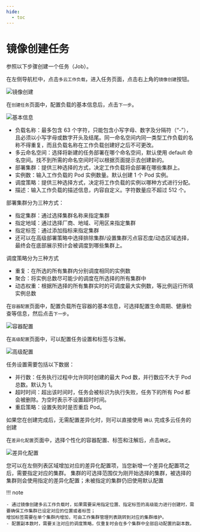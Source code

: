 ```yaml
---
hide:
  - toc
---
```


# 镜像创建任务

参照以下步骤创建一个任务（Job）。

在左侧导航栏中，点击`多云工作负载`，进入任务页面，点击右上角的`镜像创建`按钮。

![镜像创建](https://docs.daocloud.io/daocloud-docs-images/docs/kairship/images/job01.png)

在`创建任务`页面中，配置负载的基本信息后，点击`下一步`。

![基本信息](https://docs.daocloud.io/daocloud-docs-images/docs/kairship/images/job02.png)

- 负载名称：最多包含 63 个字符，只能包含小写字母、数字及分隔符（“-”），且必须以小写字母或数字开头及结尾。同一命名空间内同一类型工作负载的名称不得重复，而且负载名称在工作负载创建好之后不可更改。
- 多云命名空间：选择将新建的任务部署在哪个命名空间，默认使用 default 命名空间。找不到所需的命名空间时可以根据页面提示去创建新的。
- 部署集群：提供三种选择的方式，决定工作负载将会部署在哪些集群上。
- 实例数：输入工作负载的 Pod 实例数量。默认创建 1 个 Pod 实例。
- 调度策略：提供三种选择方式，决定将工作负载的实例以哪种方式进行分配。
- 描述：输入工作负载的描述信息，内容自定义。字符数量应不超过 512 个。

部署集群分为三种方式：

- 指定集群：通过选择集群名称来指定集群
- 指定地域：通过选择厂商、地域、可用区来指定集群
- 指定标签：通过添加指标来指定集群
- 还可以在高级部署策略中选择排除集群/设置集群污点容忍度/动态区域选择，最终会在底部展示预计会被调度到哪些集群上。

调度策略分为三种方式

- 重复：在所选的所有集群内分别调度相同的实例数
- 聚合：将实例总数尽可能少的调度在所选择的所有集群中
- 动态权重：根据所选择的所有集群实时的可调度最大实例数，等比例运行所填实例总数

在`容器配置`页面中，配置负载所在容器的基本信息，可选择配置生命周期、健康检查等信息，然后点击`下一步`。

![容器配置](https://docs.daocloud.io/daocloud-docs-images/docs/kairship/images/job03.png)

在`高级配置`页面中，可以配置任务设置和标签与注解。

![高级配置](https://docs.daocloud.io/daocloud-docs-images/docs/kairship/images/job04.png)

任务设置需要包括以下数据：

- 并行数：任务执行过程中允许同时创建的最大 Pod 数，并行数应不大于 Pod 总数。默认为 1。
- 超时时间：超出该时间时，任务会被标识为执行失败，任务下的所有 Pod 都会被删除。为空时表示不设置超时时间。
- 重启策略：设置失败时是否重启 Pod。

如果您在创建完成后，无需配置差异化时，则可以直接使用 `确认` 完成多云任务的创建

在`差异化配置`页面中，选择个性化的容器配置、标签和注解后，点击`确定`。

![差异化配置](https://docs.daocloud.io/daocloud-docs-images/docs/kairship/images/job05.png)

您可以在左侧列表区域增加对应的差异化配置项，当您新增一个差异化配置项之后，需要指定对应的集群。
集群的可选择范围仅为刚开始选择的集群，被选择的集群则会使用指定的差异化配置；未被指定的集群仍旧使用默认配置

!!! note

    - 通过镜像创建多云工作负载时，如果需要采用指定位置、指定标签的高级能力进行创建时，需要确保工作集群已设定对应的位置或者标签；
    增加标签需要在单个集群内增加，可由工作集群管理列表跳转到对应的集群维护。
    - 配置副本数时，需要关注对应的调度策略，仅重复时会在多个集群中全部启动配置的副本数。

